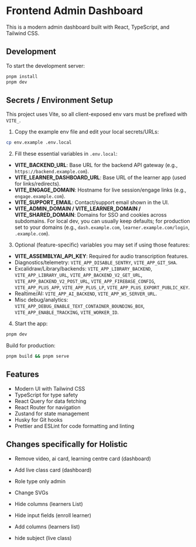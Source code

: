 # Frontend Admin Dashboard

This is a modern admin dashboard built with React, TypeScript, and Tailwind CSS.

## Development

To start the development server:

```bash
pnpm install
pnpm dev
```

## Secrets / Environment Setup

This project uses Vite, so all client-exposed env vars must be prefixed with `VITE_`.

1. Copy the example env file and edit your local secrets/URLs:

```bash
cp env.example .env.local
```

2. Fill these essential variables in `.env.local`:

-   **VITE_BACKEND_URL**: Base URL for the backend API gateway (e.g., `https://backend.example.com`).
-   **VITE_LEARNER_DASHBOARD_URL**: Base URL of the learner app (used for links/redirects).
-   **VITE_ENGAGE_DOMAIN**: Hostname for live session/engage links (e.g., `engage.example.com`).
-   **VITE_SUPPORT_EMAIL**: Contact/support email shown in the UI.
-   **VITE_ADMIN_DOMAIN / VITE_LEARNER_DOMAIN / VITE_SHARED_DOMAIN**: Domains for SSO and cookies across subdomains. For local dev, you can usually keep defaults; for production set to your domains (e.g., `dash.example.com`, `learner.example.com/login`, `.example.com`).

3. Optional (feature-specific) variables you may set if using those features:

-   **VITE_ASSEMBLYAI_API_KEY**: Required for audio transcription features.
-   Diagnostics/telemetry: `VITE_APP_DISABLE_SENTRY`, `VITE_APP_GIT_SHA`.
-   Excalidraw/Library/backends: `VITE_APP_LIBRARY_BACKEND`, `VITE_APP_LIBRARY_URL`, `VITE_APP_BACKEND_V2_GET_URL`, `VITE_APP_BACKEND_V2_POST_URL`, `VITE_APP_FIREBASE_CONFIG`, `VITE_APP_PLUS_APP`, `VITE_APP_PLUS_LP`, `VITE_APP_PLUS_EXPORT_PUBLIC_KEY`.
-   Realtime/AI: `VITE_APP_AI_BACKEND`, `VITE_APP_WS_SERVER_URL`.
-   Misc debug/analytics: `VITE_APP_DEBUG_ENABLE_TEXT_CONTAINER_BOUNDING_BOX`, `VITE_APP_ENABLE_TRACKING`, `VITE_WORKER_ID`.

4. Start the app:

```bash
pnpm dev
```

Build for production:

```bash
pnpm build && pnpm serve
```

## Features

-   Modern UI with Tailwind CSS
-   TypeScript for type safety
-   React Query for data fetching
-   React Router for navigation
-   Zustand for state management
-   Husky for Git hooks
-   Prettier and ESLint for code formatting and linting

## Changes specifically for Holistic

-   Remove video, ai card, learning centre card (dashboard)
-   Add live class card (dashboard)
-   Role type only admin
-   Change SVGs

-   Hide columns (learners List)
-   Hide input fields (enroll learner)
-   Add columns (learners list)

-   hide subject (live class)
